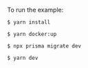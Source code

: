To run the example:

```
$ yarn install
```

```
$ yarn docker:up
```

```
$ npx prisma migrate dev
```

```
$ yarn dev
```
